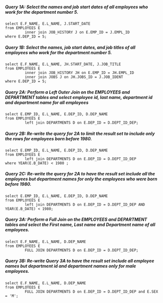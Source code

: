 ##### Query 1A: Select the names and job start dates of all employees who work for the department number 5.

```
select E.F_NAME, E.L_NAME, J.START_DATE
from EMPLOYEES E
         inner join JOB_HISTORY J on E.EMP_ID = J.EMPL_ID
where E.DEP_ID = 5;
```

##### Query 1B: Select the names, job start dates, and job titles of all employees who work for the department number 5.

```
select E.F_NAME, E.L_NAME, JH.START_DATE, J.JOB_TITLE
from EMPLOYEES E
         inner join JOB_HISTORY JH on E.EMP_ID = JH.EMPL_ID
         inner join JOBS J on JH.JOBS_ID = J.JOB_IDENT
where E.DEP_ID = 5;
```

##### Query 2A: Perform a Left Outer Join on the EMPLOYEES and DEPARTMENT tables and select employee id, last name, department id and department name for all employees

```
select E.EMP_ID, E.L_NAME, E.DEP_ID, D.DEP_NAME
from EMPLOYEES E
         left join DEPARTMENTS D on E.DEP_ID = D.DEPT_ID_DEP;
```

##### Query 2B: Re-write the query for 2A to limit the result set to include only the rows for employees born before 1980.

```
select E.EMP_ID, E.L_NAME, E.DEP_ID, D.DEP_NAME
from EMPLOYEES E
         left join DEPARTMENTS D on E.DEP_ID = D.DEPT_ID_DEP
where YEAR(E.B_DATE) < 1980 ;
```


##### Query 2C: Re-write the query for 2A to have the result set include all the employees but department names for only the employees who were born before 1980.

```
select E.EMP_ID, E.L_NAME, E.DEP_ID, D.DEP_NAME
from EMPLOYEES E
         left join DEPARTMENTS D on E.DEP_ID = D.DEPT_ID_DEP AND YEAR(E.B_DATE) < 1980;
```


##### Query 3A: Perform a Full Join on the EMPLOYEES and DEPARTMENT tables and select the First name, Last name and Department name of all employees.

```
select E.F_NAME, E.L_NAME, D.DEP_NAME
from EMPLOYEES E
         FULL JOIN DEPARTMENTS D on E.DEP_ID = D.DEPT_ID_DEP;
```

##### Query 3B: Re-write Query 3A to have the result set include all employee names but department id and department names only for male employees.

```
select E.F_NAME, E.L_NAME, D.DEP_NAME
from EMPLOYEES E
         FULL JOIN DEPARTMENTS D on E.DEP_ID = D.DEPT_ID_DEP and E.SEX = 'M';
```